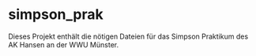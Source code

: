 # simpson_prak
Dieses Projekt enthält die nötigen Dateien für das Simpson Praktikum des AK Hansen an der WWU Münster.
